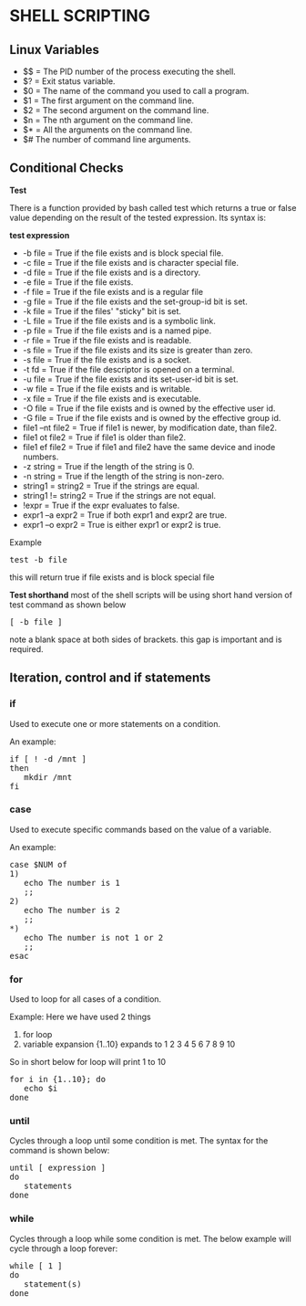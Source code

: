 ---
---
# SHELL SCRIPTING

## Linux Variables

* $$ = The PID number of the process executing the shell. 
* $? = Exit status variable. 
* $0 = The name of the command you used to call a program. 
* $1 = The first argument on the command line. 
* $2 = The second argument on the command line. 
* $n = The nth argument on the command line. 
* $* = All the arguments on the command line. 
* $# The number of command line arguments.

## Conditional Checks

__Test__

There is a function provided by bash called test which returns a true or false value depending on the result of the tested expression. Its syntax is: 

__test expression__

* -b file = True if the file exists and is block special file. 
* -c file = True if the file exists and is character special file. 
* -d file = True if the file exists and is a directory. 
* -e file = True if the file exists. 
* -f file = True if the file exists and is a regular file 
* -g file = True if the file exists and the set-group-id bit is set. 
* -k file = True if the files' "sticky" bit is set. 
* -L file = True if the file exists and is a symbolic link. 
* -p file = True if the file exists and is a named pipe. 
* -r file = True if the file exists and is readable. 
* -s file = True if the file exists and its size is greater than zero. 
* -s file = True if the file exists and is a socket. 
* -t fd = True if the file descriptor is opened on a terminal. 
* -u file = True if the file exists and its set-user-id bit is set. 
* -w file = True if the file exists and is writable. 
* -x file = True if the file exists and is executable. 
* -O file = True if the file exists and is owned by the effective user id. 
* -G file = True if the file exists and is owned by the effective group id. 
* file1 –nt file2 = True if file1 is newer, by modification date, than file2. 
* file1 ot file2 = True if file1 is older than file2. 
* file1 ef file2 = True if file1 and file2 have the same device and inode numbers. 
* -z string = True if the length of the string is 0. 
* -n string = True if the length of the string is non-zero. 
* string1 = string2 = True if the strings are equal. 
* string1 != string2 = True if the strings are not equal. 
* !expr = True if the expr evaluates to false. 
* expr1 –a expr2 = True if both expr1 and expr2 are true. 
* expr1 –o expr2 = True is either expr1 or expr2 is true.

Example

<pre>
test -b file
</pre>
this will return true if file exists and is block special file

__Test shorthand__
most of the shell scripts will be using short hand version of test command as shown below

<pre>
[ -b file ]
</pre>
note a blank space at both sides of brackets. this gap is important and is required.


## Iteration, control and if statements


### if

Used to execute one or more statements on a condition. 

An example: 
<pre>
if [ ! -d /mnt ]		
then
   mkdir /mnt
fi
</pre>

### case

Used to execute specific commands based on the value of a variable.

An example: 

<pre>
case $NUM of
1)
   echo The number is 1
   ;;
2)
   echo The number is 2
   ;;
*)
   echo The number is not 1 or 2
   ;;
esac
</pre>


### for 

Used to loop for all cases of a condition.

Example: Here we have used 2 things 

1. for loop 
2. variable expansion {1..10} expands to 1 2 3 4 5 6 7 8 9 10

So in short below for loop will print 1 to 10

<pre>
for i in {1..10}; do
   echo $i
done
</pre>

### until 

Cycles through a loop until some condition is met. The syntax for the command is shown below: 

<pre>
until [ expression ]
do
   statements
done
</pre>

### while 
Cycles through a loop while some condition is met. The below example will cycle through a loop forever: 

<pre>
while [ 1 ]
do
   statement(s)
done
</pre>
